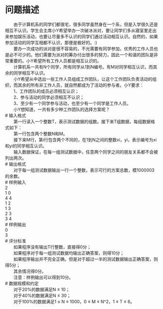 <div id="pcont1" style="margin-top:20px; display:block;">

# 问题描述

<div class="pdcont">　　由于计算机系的同学们都很宅，很多同学虽然身在一个系，但是入学很久还是相互不认识。学生会主席小Y希望举办一次破冰派对，要让同学们多从寝室里走出来参加娱乐活动，也要让尽量多不认识的同学们通过活动相互认识。自然的，如果参加活动的同学互相都不认识，那便是极好的。:)<br/>
　　要办一次成功的派对是很不容易的，不光需要有同学参加，优秀的工作人员也是必不可少的。他们需要为派对的筹办付出很多的努力，因此一个和谐的团队是非常重要的。小Y希望所有工作人员都是相互认识的。<br/>
　　计算机系一共有N个同学，所有同学从1到N编号。有M对同学相互认识，而其余的同学相互不认识。<br/>
　　小Y希望从中选出一些工作人员组成工作团队，让这个工作团队负责活动的组织，而其余的所有非工作人员，就自然都成为了活动的参与者。小Y要求：<br/>
　　1、工作团队的成员必须相互认识；<br/>
　　2、参与活动的同学必须相互不认识；<br/>
　　3、至少有一个同学参与活动，也至少有一个同学是工作人员。<br/>
　　小Y想知道，一共有多少种工作团队的选择方案呢？</div>
# 输入格式

<div class="pdcont">　　第一行读入一个整数T，表示测试数据的组数。接下来T组数据，每组数据格式如下：<br/>
　　第一行包含两个整数N和M。<br/>
　　接下来M行，第i行包含两个不同的，在1到N之间的整数xi，yi，表示编号为xi和yi的同学相互认识。<br/>
　　输入数据保证，在每一组测试数据中，任意两个同学之间的朋友关系都不会被列出两次。</div>
# 输出格式

<div class="pdcont">　　对于每一组测试数据输出一行一个整数，表示可行的方案总数，模1000003的余数。</div>
# 样例输入

<div class="pddata">2<br/>
1 0<br/>
4 4<br/>
1 2<br/>
1 3<br/>
2 3<br/>
3 4</div>
# 样例输出

<div class="pddata">0<br/>
3</div>
# 评分标准

<div class="pdcont">　　如果程序没有输出T行整数，直接得0分；<br/>
　　如果程序对于每一组测试数据均输出正确答案，则得10分；<br/>
　　如果程序输出并不完全正确，但是对于超过一半的测试数据输出正确答案，则得5分；<br/>
　　其余情况得0分。<br/>
　　注意：样例输出可以得到10分。</div>
# 数据规模和约定

<div class="pdcont">　　对于20%的数据满足N ≤ 10；<br/>
　　对于40%的数据满足N ≤ 30；<br/>
　　对于100%的数据满足1 ≤ N ≤ 1000，0 ≤ M ≤ N^2，1 ≤ T ≤ 6。</div>

</div>